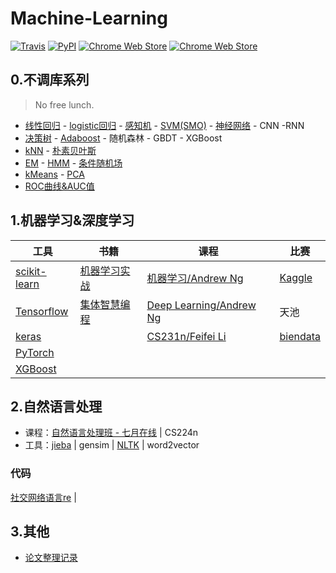 # Machine-Learning

[![Travis](https://img.shields.io/travis/rust-lang/rust.svg)](https://github.com/fire717/Machine-Learning) [![PyPI](https://img.shields.io/pypi/pyversions/Django.svg)](https://github.com/fire717/Machine-Learning) [![Chrome Web Store](https://img.shields.io/chrome-web-store/price/nimelepbpejjlbmoobocpfnjhihnpked.svg)](https://github.com/fire717/Machine-Learning) [![Chrome Web Store](https://img.shields.io/chrome-web-store/stars/nimelepbpejjlbmoobocpfnjhihnpked.svg)](https://github.com/fire717/Machine-Learning)

## 0.不调库系列 
> No free lunch.

* [线性回归](/mine/ex1_py_liner.ipynb) - [logistic回归](/mine/LR.ipynb) - [感知机](/mine/perceptron.ipynb) - [SVM(SMO)](/mine/SVM.ipynb) - [神经网络](/mine/NN.ipynb) - CNN -RNN
* [决策树](/mine/DecisionTree.ipynb) - [Adaboost](/mine/Adaboost.ipynb) - 随机森林 - GBDT - XGBoost
* [kNN](/mine/kNN.ipynb) - [朴素贝叶斯](/mine/NaiveBayes.ipynb)
* [EM](/mine/EM.ipynb) - [HMM](/mine/HMM.ipynb) - [条件随机场](/mine/CRF.ipynb)
* [kMeans](/mine/kMeans.ipynb) - [PCA](/mine/PCA.ipynb)
* [ROC曲线&AUC值](/mine/ROC_AUC.ipynb)

## 1.机器学习&深度学习

  工具   |     书籍      |    课程     |    比赛
---------|---------------|-------------|--------
 [scikit-learn](/tools/scikit-learn)| [机器学习实战](/ML_in_action)  | [机器学习/Andrew Ng](/coursera_ML)      | [Kaggle](/kaggle) 
 [Tensorflow](/tools/tensorflow) | [集体智慧编程](/JTZHBC)     | [Deep Learning/Andrew Ng](/DL_AndrewNg) | 天池
[keras](/tools/keras)  |      | [CS231n/Feifei Li](/cs231n)      | [biendata](/biendata)
 [PyTorch](/tools/pytorch) |  | | |  
 [XGBoost](/tools/xgboost) |  | | |  

## 2.自然语言处理
* 课程：[自然语言处理班 - 七月在线](/NLP/qiyuezaixian) | CS224n
* 工具：[jieba](/NLP/jieba) | gensim | [NLTK](/NLP/nltk) | word2vector

### 代码
[社交网络语言re](/NLP/code/re.ipynb) |

## 3.其他
* [论文整理记录](/papers)




